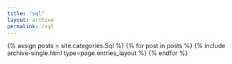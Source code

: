 ```yaml
---
title: "sql"
layout: archive
permalink: /sql
---
```



{% assign posts = site.categories.Sql %}
{% for post in posts %} {% include archive-single.html type=page.entries_layout %} {% endfor %}
